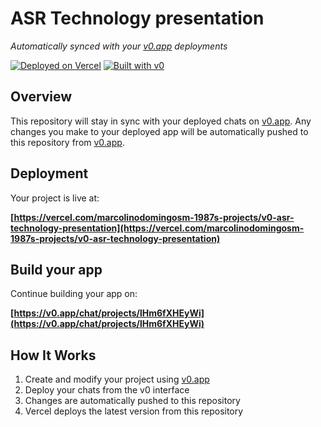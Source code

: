 # ASR Technology presentation

*Automatically synced with your [v0.app](https://v0.app) deployments*

[![Deployed on Vercel](https://img.shields.io/badge/Deployed%20on-Vercel-black?style=for-the-badge&logo=vercel)](https://vercel.com/marcolinodomingosm-1987s-projects/v0-asr-technology-presentation)
[![Built with v0](https://img.shields.io/badge/Built%20with-v0.app-black?style=for-the-badge)](https://v0.app/chat/projects/lHm6fXHEyWi)

## Overview

This repository will stay in sync with your deployed chats on [v0.app](https://v0.app).
Any changes you make to your deployed app will be automatically pushed to this repository from [v0.app](https://v0.app).

## Deployment

Your project is live at:

**[https://vercel.com/marcolinodomingosm-1987s-projects/v0-asr-technology-presentation](https://vercel.com/marcolinodomingosm-1987s-projects/v0-asr-technology-presentation)**

## Build your app

Continue building your app on:

**[https://v0.app/chat/projects/lHm6fXHEyWi](https://v0.app/chat/projects/lHm6fXHEyWi)**

## How It Works

1. Create and modify your project using [v0.app](https://v0.app)
2. Deploy your chats from the v0 interface
3. Changes are automatically pushed to this repository
4. Vercel deploys the latest version from this repository

